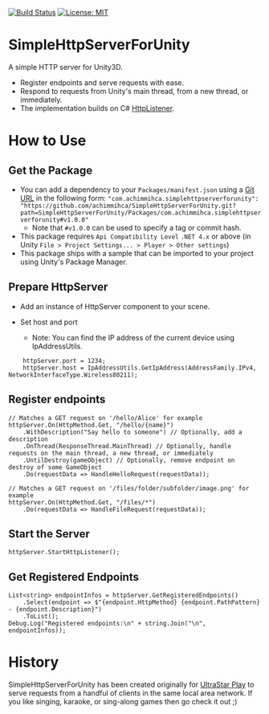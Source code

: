 [![Build Status](https://travis-ci.org/achimmihca/SimpleHttpServerForUnity.svg?branch=main)](https://travis-ci.org/achimmihca/SimpleHttpServerForUnity)
[![License: MIT](https://img.shields.io/badge/License-MIT-blue.svg)](https://github.com/achimmihca/SimpleHttpServerForUnity/blob/main/LICENSE)

# SimpleHttpServerForUnity

A simple HTTP server for Unity3D.

- Register endpoints and serve requests with ease.
- Respond to requests from Unity's main thread, from a new thread, or immediately.
- The implementation builds on C# [HttpListener](https://docs.microsoft.com/en-us/dotnet/api/system.net.httplistener?view=net-5.0).

# How to Use

## Get the Package

- You can add a dependency to your `Packages/manifest.json` using a [Git URL](https://docs.unity3d.com/2019.4/Documentation/Manual/upm-git.html) in the following form:
  `"com.achimmihca.simplehttpserverforunity": "https://github.com/achimmihca/SimpleHttpServerForUnity.git?path=SimpleHttpServerForUnity/Packages/com.achimmihca.simplehttpserverforunity#v1.0.0"`
  - Note that `#v1.0.0` can be used to specify a tag or commit hash.
- This package requires `Api Compatibility Level` `.NET 4.x` or above (in Unity `File > Project Settings... > Player > Other settings`)
- This package ships with a sample that can be imported to your project using Unity's Package Manager.

## Prepare HttpServer
- Add an instance of HttpServer component to your scene.

- Set host and port
    - Note: You can find the IP address of the current device using IpAddressUtils.

```
    httpServer.port = 1234;        
    httpServer.host = IpAddressUtils.GetIpAddress(AddressFamily.IPv4, NetworkInterfaceType.Wireless80211);
```

## Register endpoints

```
// Matches a GET request on '/hello/Alice' for example
httpServer.On(HttpMethod.Get, "/hello/{name}")
    .WithDescription("Say hello to someone") // Optionally, add a description
    .OnThread(ResponseThread.MainThread) // Optionally, handle requests on the main thread, a new thread, or immediately
    .UntilDestroy(gameObject) // Optionally, remove endpoint on destroy of some GameObject
    .Do(requestData => HandleHelloRequest(requestData));

// Matches a GET request on '/files/folder/subfolder/image.png' for example
httpServer.On(HttpMethod.Get, "/files/*")
    .Do(requestData => HandleFileRequest(requestData));
```

## Start the Server
```
httpServer.StartHttpListener();
```

## Get Registered Endpoints

```
List<string> endpointInfos = httpServer.GetRegisteredEndpoints()
    .Select(endpoint => $"{endpoint.HttpMethod} {endpoint.PathPattern} - {endpoint.Description}")
    .ToList();
Debug.Log("Registered endpoints:\n" + string.Join("\n", endpointInfos));
```

# History
SimpleHttpServerForUnity has been created originally for [UltraStar Play](https://github.com/UltraStar-Deluxe/Play) to serve requests from a handful of clients in the same local area network.
If you like singing, karaoke, or sing-along games then go check it out ;)
